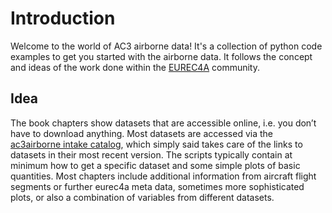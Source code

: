 # Introduction
Welcome to the world of AC3 airborne data! It's a collection of python code examples to get you started with the airborne data. It follows the concept and ideas of the work done within the [EUREC4A](https://eurec4a.pages.gwdg.de/how_to_eurec4a/intro.html) community.

## Idea
The book chapters show datasets that are accessible online, i.e. you don’t have to download anything. Most datasets are accessed via the [ac3airborne intake catalog](https://github.com/igmk/ac3airborne-intake), which simply said takes care of the links to datasets in their most recent version. The scripts typically contain at minimum how to get a specific dataset and some simple plots of basic quantities. Most chapters include additional information from aircraft flight segments or further eurec4a meta data, sometimes more sophisticated plots, or also a combination of variables from different datasets.

